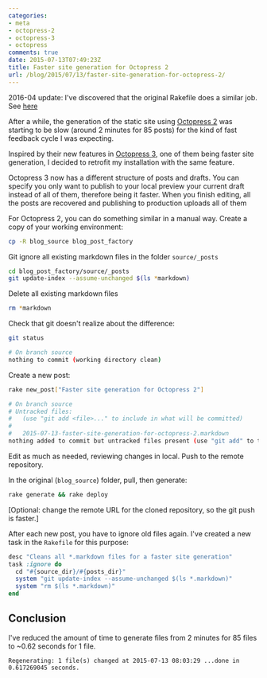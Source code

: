 ```yaml
---
categories:
- meta
- octopress-2
- octopress-3
- octopress
comments: true
date: 2015-07-13T07:49:23Z
title: Faster site generation for Octopress 2
url: /blog/2015/07/13/faster-site-generation-for-octopress-2/
---
```


2016-04 update: I've discovered that the original Rakefile does a similar job. See [here][native-faster-generation]

After a while, the generation of the static site using [Octopress 2][octopress-2] was starting to be slow (around 2 minutes for 85 posts) for the kind of fast feedback cycle I was expecting.

Inspired by their new features in [Octopress 3][octopress-3], one of them being faster site generation, I decided to retrofit my installation with the same feature.

Octopress 3 now has a different structure of posts and drafts. You can specify you only want to publish to your local preview your current draft instead of all of them, therefore being it faster. When you finish editing, all the posts are recovered and publishing to production uploads all of them

For Octopress 2, you can do something similar in a manual way. Create a copy of your working environment:

```bash
cp -R blog_source blog_post_factory
```

Git ignore all existing markdown files in the folder ``source/_posts``

```bash
cd blog_post_factory/source/_posts
git update-index --assume-unchanged $(ls *markdown)
```

Delete all existing markdown files

```bash
rm *markdown
```

Check that git doesn't realize about the difference:

```bash
git status

# On branch source
nothing to commit (working directory clean)
```

Create a new post:

```bash
rake new_post["Faster site generation for Octopress 2"]
```

```bash
# On branch source
# Untracked files:
#   (use "git add <file>..." to include in what will be committed)
#
#	2015-07-13-faster-site-generation-for-octopress-2.markdown
nothing added to commit but untracked files present (use "git add" to track)
```

Edit as much as needed, reviewing changes in local. Push to the remote repository.

In the original (``blog_source``) folder, pull, then generate:

```bash
rake generate && rake deploy
```

[Optional: change the remote URL for the cloned repository, so the git push is faster.]   


After each new post, you have to ignore old files again. I've created a new task in the ``Rakefile`` for this purpose:

```ruby
desc "Cleans all *.markdown files for a faster site generation"
task :ignore do
  cd "#{source_dir}/#{posts_dir}"
  system "git update-index --assume-unchanged $(ls *.markdown)"
  system "rm $(ls *.markdown)"
end
```


## Conclusion

I've reduced the amount of time to generate files from 2 minutes for 85 files to ~0.62 seconds for 1 file.


```
Regenerating: 1 file(s) changed at 2015-07-13 08:03:29 ...done in 0.617269045 seconds.
```

[octopress-2]: http://octopress.org/2011/07/23/octopress-20-surfaces/
[octopress-3]: http://octopress.org/2015/01/15/octopress-3.0-is-coming/
[native-faster-generation]: [here](../../../../2016/04/17/faster-site-generation-native-octopress/) 
